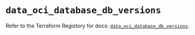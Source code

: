 # `data_oci_database_db_versions`

Refer to the Terraform Registory for docs: [`data_oci_database_db_versions`](https://registry.terraform.io/providers/oracle/oci/6.18.0/docs/data-sources/database_db_versions).

